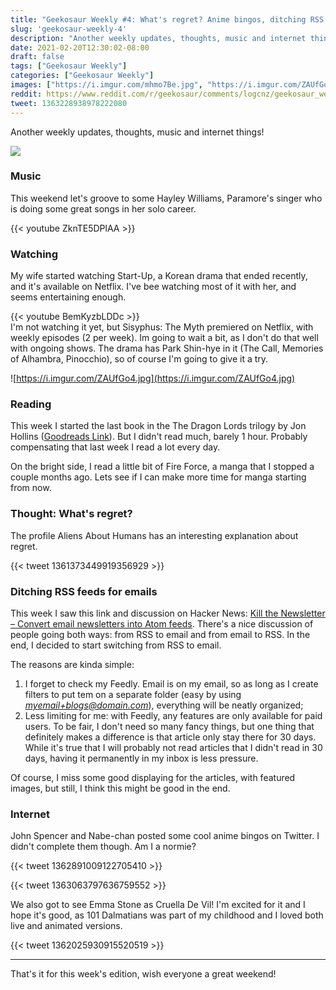 ```yaml
---
title: "Geekosaur Weekly #4: What's regret? Anime bingos, ditching RSS for emails, and more"
slug: 'geekosaur-weekly-4'
description: "Another weekly updates, thoughts, music and internet things!"
date: 2021-02-20T12:30:02-08:00
draft: false
tags: ["Geekosaur Weekly"]
categories: ["Geekosaur Weekly"]
images: ["https://i.imgur.com/mhmo7Be.jpg", "https://i.imgur.com/ZAUfGo4.jpg"]
reddit: https://www.reddit.com/r/geekosaur/comments/logcnz/geekosaur_weekly_4_whats_regret_anime_bingos/
tweet: 1363228938978222080
---
```


Another weekly updates, thoughts, music and internet things!

![](https://i.imgur.com/mhmo7Be.jpg)

<!--more-->

### Music

This weekend let's groove to some Hayley Williams, Paramore's singer who is doing some great songs in her solo career.

{{< youtube ZknTE5DPlAA >}}  
### Watching

My wife started watching Start-Up, a Korean drama that ended recently, and it's available on Netflix. I've bee watching most of it with her, and seems entertaining enough.

{{< youtube BemKyzbLDDc >}}  
I'm not watching it yet, but Sisyphus: The Myth premiered on Netflix, with weekly episodes (2 per week). Im going to wait a bit, as I don't do that well with ongoing shows. The drama has Park Shin-hye in it (The Call, Memories of Alhambra, Pinocchio), so of course I'm going to give it a try.

![https://i.imgur.com/ZAUfGo4.jpg](https://i.imgur.com/ZAUfGo4.jpg)

### Reading

This week I started the last book in the The Dragon Lords trilogy by Jon Hollins ([Goodreads Link](https://www.goodreads.com/series/181705-the-dragon-lords)). But I didn't read much, barely 1 hour. Probably compensating that last week I read a lot every day.

On the bright side, I read a little bit of Fire Force, a manga that I stopped a couple months ago. Lets see if I can make more time for manga starting from now.

### Thought: What's regret?

The profile Aliens About Humans has an interesting explanation about regret. 

{{< tweet 1361373449919356929 >}}

### Ditching RSS feeds for emails

This week I saw this link and discussion on Hacker News: [Kill the Newsletter – Convert email newsletters into Atom feeds](https://news.ycombinator.com/item?id=26167248). There's a nice discussion of people going both ways: from RSS to email and from email to RSS. In the end, I decided to start switching from RSS to email.

The reasons are kinda simple:

1. I forget to check my Feedly. Email is on my email, so as long as I create filters to put tem on a separate folder (easy by using *myemail+blogs@domain.com*), everything will be neatly organized;
2. Less limiting for me: with Feedly, any features are only available for paid users. To be fair, I don't need so many fancy things, but one thing that definitely makes a difference is that article only stay there for 30 days. While it's true that I will probably not read articles that I didn't read in 30 days, having it permanently in my inbox is less pressure.

Of course, I miss some good displaying for the articles, with featured images, but still, I think this might be good in the end.

### Internet

John Spencer and Nabe-chan posted some cool anime bingos on Twitter. I didn't complete them though. Am I a normie?

{{< tweet 1362891009122705410 >}}

{{< tweet 1363063797636759552 >}}

We also got to see Emma Stone as Cruella De Vil! I'm excited for it and I hope it's good, as 101 Dalmatians was part of my childhood and I loved both live and animated versions.

{{< tweet 1362025930915520519 >}}

---

That's it for this week's edition, wish everyone a great weekend!